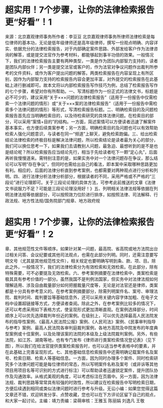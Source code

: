 # 超实用！7个步骤，让你的法律检索报告更“好看”！1

来源：北京嘉观律师事务所作者：李豆豆 北京嘉观律师事务所律师法律检索是每位律师的基本功，无论是低年级律师还是高年级律师，撰写一份观点明确、内容详实、依据充分的法律检索报告，对于内部确定案件思路、外部发给客户作为法律咨询的解答，或是提交法官作为参考材料，都能够起到事半功倍的效果。一般情况下，我们的法律检索报告主要有两种类型，一类是作为团队内部智力支持的，读者是团队内部伙伴；另一类是提交法官或客户的，作为法官对争议问题作出裁判所参考的文件资料，或作为客户提出问题的解答。两类检索报告在内容呈现上有所区别，因作为内部智力支持的检索报告内容会更加丰富，对外提交的检索报告在此基础上进行删减即可。故本文将以内部检索报告写作技巧为例，总结了检索报告写作的七个步骤，希望对你有所帮助。一、写清标题作为一份正式的法律文书，标题是必不可少的，建议采用“关于×××问题的法律检索报告”（适用于一份报告中仅需检索一个法律问题的情形）或“关于×××案的法律检索报告”（适用于一份报告中需检索多个法律问题的情形）等形式，写清检索报告标题。二、明确检索目的及问题检索报告首先应当明确检索目的，以及待检索研究的具体法律问题。在检索目的部分，可以采用“案情+目的”的结构。一方面，简述案情可以方便读者迅速了解案件基本事实，也方便后续类案参考；另一方面，明确检索目的及问题也可以有效帮助检索人强化问题意识，与读者在同一“频道”上聊天，避免检索跑偏。三、给出检索结论法律检索的终极目标是解决法律问题，所以检索结论是读者最为关心的部分，我们可以换位思考一下，如果我们去请教别人问题，最急迫、最想听到的是不是也是结论呢？所以检索报告应当结论先行，相当于先给读者吃下一颗“定心丸”，后面再听我慢慢道来。需特别注意的是，如果实务中对一个法律问题存在争议，那么结论可以写明“存在争议”，但同时也需给出自己的看法，即本案中采取哪种思路更加有利。相应的，后面的法律分析直到参考案例，也都需要对两种观点进行分析和列明。四、进行法律分析法律分析部分，根据读者的不同，采用严格或不严格的“三段论”进行论理即可。关于三段论论理的具体方法，可参考此前推送的文章《法律文书说服力不足？可能是三段论论理没用好！》五、列明相关法律法规等依据在列明法律法规等依据部分，可以按照效力位阶进行排序，如按照法律、司法解释、行政法规、地方性法规/国务院部门规章、地方政府规

# 超实用！7个步骤，让你的法律检索报告更“好看”！2

章、其他规范性文件等顺序。如果针对某一问题，最高院、省高院或地方法院出台过相关问答、会议纪要或其他司法观点，也需在此部分列明。同时，还需注意要写明文号（尤其是其他规范性文件），相关规定也要明确写明到条、款、项、目。除此之外，一般情况下，我们的法律检索分为有效检索和无效检索。在此部分，除有特殊需要，可不必要提及无效检索。六、参考案例摘要在法律检索中，类案检索是极其具有参考价值的一部分。虽然我国不是判例法国家，但实务中对法律法规如何理解适用、涉及自由裁量部分如何把握裁量尺度等，无论是对法官还是律师，类案都是十分具有参考意义的。在参考案例摘要部分，除需列明案件名、案号、审理法院、裁判时间、裁判要旨等基础信息外，还可以采用关键内容字体加粗、在电子文档中设置超链接等方式，方便读者查阅。除此之外，在参考案例比较多的情况下，还可以考虑采用如下表格方式，使呈现形式更加清晰直观。在案例选择部分，时间顺序上可以优先选择裁判年份近的案例。在级别上，可以优先选择最高人民法院发布的指导性案例、《最高人民法院公报》案例、《人民司法》案例、《民事审判指导与参考》案例、最高人民法院各审判庭裁判案例，各地方高院及中院发布的年度典型案例或十佳案例，以及处理该案的法院的本级及上级法院裁判案例。另外，有些法院，如江苏、湖南等地，也有专门发布《律师进行类案检索情况登记表》（见下图），所以我们在给法官提供类案检索报告时，也可以适当参考表格中的要素，并在此基础上完善呈现形式。七、其他基础信息检索报告中还需明确记载案件名及案号、检索日期、检索人等基础信息。一方面，因为同时办理多个案件、同时检索研究多个法律问题可能是每位律师的常态，所以写明案件名称及案号（或非诉等其他项目用项目名等可识别的方式进行标注）可以帮助读者迅速锁定案件，提升团队协作及沟通效率。从格式美观的角度，可以考虑标注在页眉中。另一方面，因为法律法规、裁判思路等常常具有较强的时效性，所以建议在检索报告中写明检索日期，方便后续遇到相同或类似法律问题时进行参考与升级。无讼小编：如果您觉得这篇文章还不错，欢迎转发分享、点赞收藏，您也可以在下方评论区留下自己的观点，和大家一起讨论。主编：靖力责编：梁萌审核：王雅玉 陈丽娟 刘逸凡 王敬

